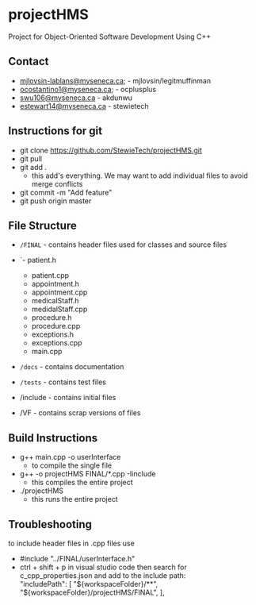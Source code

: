 # projectHMS

Project for Object-Oriented Software Development Using C++

## Contact
-  <mjlovsin-lablans@myseneca.ca>; - mjlovsin/legitmuffinman
-  <ocostantino1@myseneca.ca>; - ocplusplus
-  <swu106@myseneca.ca> - akdunwu
-  <estewart14@myseneca.ca> - stewietech


 ## Instructions for git
- git clone https://github.com/StewieTech/projectHMS.git
- git pull
- git add .
  - this add's everything. We may want to add individual files to avoid merge conflicts 
- git commit -m "Add feature"
- git push origin master


## File Structure
  
- `/FINAL` - contains header files used for classes and source files
- `- patient.h
  - patient.cpp
  - appointment.h
  - appointment.cpp
  - medicalStaff.h
  - medidalStaff.cpp
  - procedure.h
  - procedure.cpp
  - exceptions.h
  - exceptions.cpp
  - main.cpp
   
- `/docs` - contains documentation
  
- `/tests` - contains test files
- /include - contains initial files
- /VF - contains scrap versions of files

## Build Instructions
- g++ main.cpp -o userInterface
  - to compile the single file   
- g++ -o projectHMS FINAL/*.cpp -Iinclude
  - this compiles the entire project 
- ./projectHMS
  - this runs the entire project

## Troubleshooting
to include header files in .cpp files use <br>
- #include "../FINAL/userInterface.h"
- ctrl + shift + p in visual studio code then search for c_cpp_properties.json and add to the include path: <br>
 "includePath": [
"${workspaceFolder}/**",
"${workspaceFolder}/projectHMS/FINAL",
],



